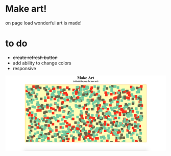 # Make art!

on page load wonderful art is made!

# to do

* ~~create refresh button~~
* add ability to change colors
* responsive

![art](./art.png "Title")

